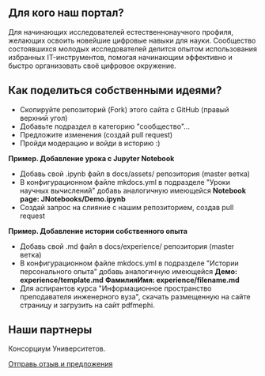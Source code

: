 ## Для кого наш портал?

Для начинающих исследователей естественнонаучного профиля, желающих освоить новейшие цифровые навыки для науки. Сообщество состоявшихся молодых исследователей делится опытом использования избранных IT-инструментов, помогая начинающим эффективно и быстро организовать своё цифровое окружение.

## Как поделиться собственными идеями?

- Скопируйте репозиторий (Fork) этого сайта с GitHub (правый верхний угол)
- Добавьте подраздел в категорию "сообщество"...
- Предложите изменения (создай pull request)
- Пройди модерацию и войди в историю :)

**Пример. Добавление урока с Jupyter Notebook**

- Добавь свой .ipynb файл в docs/assets/ репозитория (master ветка)
- В конфигурационном файле mkdocs.yml в подразделе "Уроки научных вычислений" добавь аналогичную имеющейся
    __Notebook page: JNotebooks/Demo.ipynb__
- Создай запрос на слияние с нашим репозиторием, создав pull request

**Пример. Добавление истории собственного опыта**

- Добавь свой .md файл в docs/experience/ репозитория (master ветка)
- В конфигурационном файле mkdocs.yml в подразделе "Истории персонального опыта" добавь аналогичную имеющейся __Демо: experience/template.md__
    __ФамилияИмя: experience/filename.md__
- Для аспирантов курса "Информационное пространство преподавателя инженерного вуза", скачать размещенную на сайте страницу и загрузить на сайт pdfmephi.


## Наши партнеры

Консорциум Университетов.

<!-- ![Placeholder](assets/logo.jpg){ loading=lazy } -->


[Отправь отзыв и предложения](mailto:rosatom-dev@mephi.ru)